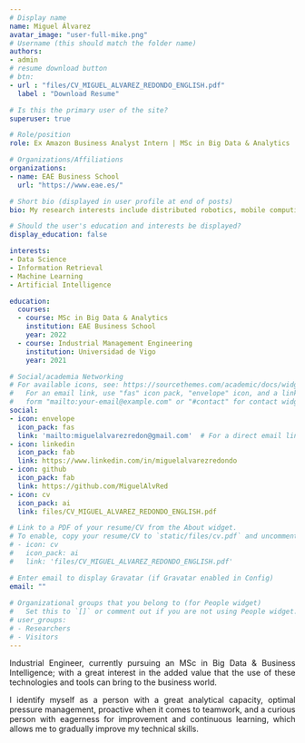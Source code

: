 ```yaml
---
# Display name
name: Miguel Álvarez
avatar_image: "user-full-mike.png"
# Username (this should match the folder name)
authors:
- admin
# resume download button
# btn:
- url : "files/CV_MIGUEL_ALVAREZ_REDONDO_ENGLISH.pdf"
  label : "Download Resume"

# Is this the primary user of the site?
superuser: true

# Role/position
role: Ex Amazon Business Analyst Intern | MSc in Big Data & Analytics | Industrial Engineer

# Organizations/Affiliations
organizations:
- name: EAE Business School
  url: "https://www.eae.es/"

# Short bio (displayed in user profile at end of posts)
bio: My research interests include distributed robotics, mobile computing and programmable matter.

# Should the user's education and interests be displayed?
display_education: false

interests:
- Data Science
- Information Retrieval
- Machine Learning
- Artificial Intelligence

education:
  courses:
  - course: MSc in Big Data & Analytics
    institution: EAE Business School
    year: 2022
  - course: Industrial Management Engineering
    institution: Universidad de Vigo
    year: 2021

# Social/academia Networking
# For available icons, see: https://sourcethemes.com/academic/docs/widgets/#icons
#   For an email link, use "fas" icon pack, "envelope" icon, and a link in the
#   form "mailto:your-email@example.com" or "#contact" for contact widget.
social:
- icon: envelope
  icon_pack: fas
  link: 'mailto:miguelalvarezredon@gmail.com'  # For a direct email link, use "mailto:test@example.org".
- icon: linkedin
  icon_pack: fab
  link: https://www.linkedin.com/in/miguelalvarezredondo
- icon: github
  icon_pack: fab
  link: https://github.com/MiguelAlvRed
- icon: cv
  icon_pack: ai
  link: files/CV_MIGUEL_ALVAREZ_REDONDO_ENGLISH.pdf

# Link to a PDF of your resume/CV from the About widget.
# To enable, copy your resume/CV to `static/files/cv.pdf` and uncomment the lines below.  
# - icon: cv
#   icon_pack: ai
#   link: 'files/CV_MIGUEL_ALVAREZ_REDONDO_ENGLISH.pdf'

# Enter email to display Gravatar (if Gravatar enabled in Config)
email: ""
  
# Organizational groups that you belong to (for People widget)
#   Set this to `[]` or comment out if you are not using People widget.  
# user_groups:
# - Researchers
# - Visitors
---
```


<div style="text-align: justify;">
Industrial Engineer, currently pursuing an MSc in Big Data & Business Intelligence; with a great interest in the added value that the use of these technologies and tools can bring to the business world.

I identify myself as a person with a great analytical capacity, optimal pressure management, proactive when it comes to teamwork, and a curious person with eagerness for improvement and continuous learning, which allows me to gradually improve my technical skills.
</div>
